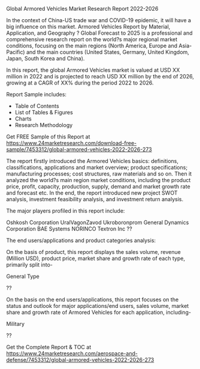 Global Armored Vehicles Market Research Report 2022-2026

In the context of China-US trade war and COVID-19 epidemic, it will have a big influence on this market. Armored Vehicles Report by Material, Application, and Geography ? Global Forecast to 2025 is a professional and comprehensive research report on the world?s major regional market conditions, focusing on the main regions (North America, Europe and Asia-Pacific) and the main countries (United States, Germany, United Kingdom, Japan, South Korea and China).

In this report, the global Armored Vehicles market is valued at USD XX million in 2022 and is projected to reach USD XX million by the end of 2026, growing at a CAGR of XX% during the period 2022 to 2026.

Report Sample includes:
- Table of Contents
- List of Tables & Figures
- Charts
- Research Methodology

Get FREE Sample of this Report at https://www.24marketresearch.com/download-free-sample/7453312/global-armored-vehicles-2022-2026-273

The report firstly introduced the Armored Vehicles basics: definitions, classifications, applications and market overview; product specifications; manufacturing processes; cost structures, raw materials and so on. Then it analyzed the world?s main region market conditions, including the product price, profit, capacity, production, supply, demand and market growth rate and forecast etc. In the end, the report introduced new project SWOT analysis, investment feasibility analysis, and investment return analysis.

The major players profiled in this report include:

Oshkosh Corporation
UralVagonZavod
Ukroboronprom
General Dynamics Corporation
BAE Systems
NORINCO
Textron Inc
??

The end users/applications and product categories analysis:

On the basis of product, this report displays the sales volume, revenue (Million USD), product price, market share and growth rate of each type, primarily split into-

General Type

??

On the basis on the end users/applications, this report focuses on the status and outlook for major applications/end users, sales volume, market share and growth rate of Armored Vehicles for each application, including-

Military

??

Get the Complete Report & TOC at https://www.24marketresearch.com/aerospace-and-defense/7453312/global-armored-vehicles-2022-2026-273
